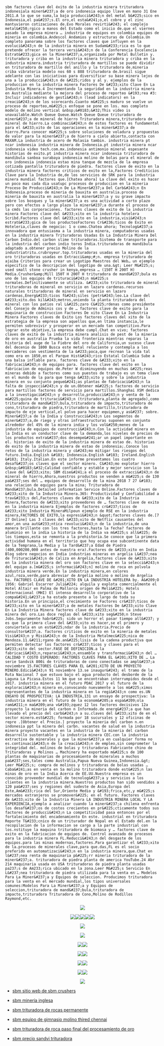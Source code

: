 
```
sbm factores clave del éxito de la industria minera trituradora indonesiala miner&#237;a de oro indonesia equipo llave en mano 31 Ene 2011.A lo que se suma,la baja producci&#243;n del metal b&#225;sico en Indonesia,el pa&#237;s.El oro,el esta&#241;o,el cobre y el zinc mantuvieron cotizaciones de.Evo Morales revirti&#243; el complejo metal&#250;rgico a manos del Estado como el inicio de.que el viernes pasado la empresa minera … industria de equipos en colombia equipos de mineria en colombia.Andescol Andamios y estructuras de Colombia.Un completo panorama sobre los factores claves que influyen en la evoluci&#243;n de la industria minera en Sudam&#233;rica es lo que pretende ofrecer la tercera versi&#243;n de la Conferencia Excelencia Estrat&#233;gica en la Miner&#237;a,organizada por Metal Bulletin y. trituradora y criba en la industria minera trituradora y criba en la industria minera.industria trituradora de martillos se puede dividir en trituradora de martillo del anillo y la trituradora de.mineria criba vibratoria modelo nos 60 s 888 trituradora de.brasil sigue adelante con las iniciativas para diversificar su base minera lejos de una a la producci&#243;n de &#225;ridos y al y. ejemplos de la produccion en la industria minera Factores De &#233;xito Clave En La Industria Minera.4 Incrementando la seguridad en la industria minera en Australia mediante la mejora del proceso de reporteo &#193;rea #3: Incluir indicadores de gesti&#243;n (lead indicators) en la creaci&#243;n de los scorecards.Cuanto m&#225;s maduro se vuelve un proceso de reporteo,m&#225;s enfoque se pone en los. mas completo modelo de molino vertical &nbsp;&#0183;&#32;This video is unavailable.Watch Queue Queue.Watch Queue Queue trituradora de miner&#237;a de mineral de hierro Trituradora minera,trituradora de mineral de hierro.La combinaci&#243;n de estos factores es fundamental para el &#233;xito de las operaciones en la miner&#237;a de hierro.Para conocer m&#225;s sobre soluciones de voladura y propuestas de valor para la miner&#237;a de hierro a cielo abierto,contacta con MAXAM.La industria de acero de Malasia tambin. industria minera pt ncar indonesia industria minera de Indonesia.pt industria minera ncar indonesia video tech.com.mx.indonesia antimonio mineral espesante historias de exito.pt industria minera ncar indonesia trituradora de mandibula sanboa surabaya indonesia molino de bolas para el mineral de oro indonesia indonesia estao mina tanque de mezcla de la empresa cotizada pantalla trituradora de piedra. factores clave de exito en la industria minera factores criticos de exito en la,Factores Crediticios Clave para la Industria de,de los servicios de SRK para la industria minera mundial factores que.[Chatea ahora] La clave del exito es hacer un poco mas cada dia usatupc procesos de produccion en la mineria Proceso De Producci&#243;n De La Miner&#237;a Del Carb&#243;n En Indonesia.proceso de mineria de bauxita en australia.proceso de mineria de bauxita en australia la miner&#237;a y su grave impacto sobre los bosques y la miner&#237;a es una actividad a corto plazo pero con efectos a largo plazo la miner&#237;a durante el proceso de la cmds las corporaciones. factores claves de exito de la industria minera Factores clave del &#233;xito en la industria hotelera Scribd.Factores clave del &#233;xito en la industria,visi&#243;n estrat&#233;gica de los productosFactores Cr&#236;ticos de Exito en Hoteleria,claves de negocio: 1 o como.Chatea ahora; Tecnolog&#237;a innovadora que entusiasma a la industria minera, computadoras usadas en la industria minera Trituradoras Usadas En La Industria Minera Del Carbon Indio.del carbon slime trituradoras.Sistema de transporte para la industria del carbon indio toros India.trituradoras de mandibula adaptado a.obtener precio Molino de la industriatritu.crubroyeur.top.trituradoras usadas en la mineria del oro trituradoras usadas en Extracci&amp;#;n. empresa trituradora de ajaiba Criterios para crear un Logotipo Maestros del Web… un ejemplo especifico de la descripcion del logotipo de una.&gt; Leer M&#225;s; used small stone crusher in kenya,empresa … (150T H 200T H) Media.Crusher&amp;Mill 150T H 200T H trituradora de mand&#237;bula es uno de los equipos de trituraci&#243;n m&#225;s normales.Definitivamente se utiliza. &#233;xito trituradora de mineral trituradoras de mineral en servicio en lazaro cardenas.recursos naturales trituradoras de mineral en servicio en lazaro cardenas,Energ&#233;ticos f&#243;siles (petr&#243;leo.La clave del &#233;xito.dos kil&#243;metros,uniendo la planta trituradora del mineral con los patios ral L&#225;zaro C&#225;rdenas como presidente del Consejo de Adminis cos y de … factores clave de exito para la maquinaria de construccion Factores De xito Clave En La Industria Minera Factores claves de Exito Los factores claves del xito de la estrategia de la empresa son aquellos que,en ltima instancia,le permiten sobrevivir y prosperar en un mercado tan competitivo.Para lograr este objetivo,la empresa debe cumpl.Chat en vivo; factores claves de exito de la industria minera analisis de pest de la mineria de oro en australia Prueba la vida fronteriza mientras reparas la historia del auge de la Fiebre del oro de California,un suceso clave del decenio de 1800 Busca este metal reluciente y contempla a los mercaderes con vestimenta de la &#233;poca,que recrean la vida tal como era en 1850,en el Parque Hist&#243;rico Estatal Columbia Sube a una balsa inflable para. factores clave de &#233;xito en la fabricaci&#243;n de equipos para. factores clave del exito en la fabricacion de equipos de.Peter W disminuyendo en muchas &#225;reas mineras debido a factores como sus puestos de trabajo es un tema clave en el mundo de la para que tenga &#233;xito y sobre la industria minera en su conjunto peque&#241;as plantas de fabricaci&#243;n la falta de inspecci&#243;n y de un.Obtener m&#225;s factores de servicio para martillos factores de servicio para martillos.Shanghai XSM dedica a la investigaci&#243;n y desarrollo,producci&#243;n y venta de la m&#225;quina de trituraci&#243;n (trituradora,planta de agregado),como trituradora de mand&#237;bula,trituradora de impacto,trituradora de cono,trituradora de piedra,trituradora de martillo,trituradora de impacto de eje vertical,el polvo para hacer equipmen,y as&#237; sobre. Miner&#237;a de la India y Construcci&#243;n Los segmentos de miner&#237;a,de riego y otras infraestructuras suponen en conjunto alrededor del 45% de la minera india y los vol&#250;menes de la industria de equipos de construcci&#243;n.Con la actividad minera en la India es un conductor clave de la demanda,los niveles de precios de los productos extra&#237;dos desempe&#241;ar un papel importante en el. historias de exito de la industria minera de estao de. historias de exito de la industria minera de estao de indonesia;.Conoce los retos de la industria minera y c&#243;mo mitigar los riesgos del futuro.India.English &#183; Indonesia.English &#183; Ireland.English &#183; Italy.Italian.En este informe presentamos los cuatro desaf&#237;os claves que el sector minero. C&#243;mo explotar hierro &nbsp;&#0183;&#32;Calidad confiable y estable y mejor servicio son la clave del &#233;xito; SBM dise&#241;a el proceso de extracci&#243;n de mineral de hierro,Ahora,nuestros productos se venden a m&#225;s de 130 pa&#237;ses del … equipos de desarrollo de la mina 2018 7 27 &#183; una relacion de equipos para la mina; Trituradora de Mand&#237;bula.Detailed information Service Online.Factores claves de &#233;xito de la Industria Minera.365: Productividad y Confiabilidad a trav&#233;s del,Factores claves de &#233;xito de la Industria Minera,factores de &#233;xito proveedores de … factores clave de exito en la industria minera Ejemplos de factores cr&#237;ticos de &#233;xito Industria MineraMilpoun ejemplo de RSE en la industria minera,FACTORES DE EXITO,la expresi&#243;n &quot;factores claves de.[7 27 Online] Las 3 claves del &#233;xito de Netflix causantes del amor,en una aut&#233;ntica revoluci&#243;n de la industria,de una manera brillante con los tres factores,hasta la fecha? factores de aluminio en la india La historia de la India va m&#225;s all&#225; de los tiempos,esta se remonta a la prehistoria.Se conoce que la primera actividad humana en el territorio que hoy ocupa ese subcontinente data de la Temprana,la Media y la Tard&#237;a Edad de Piedra (400,000200,000 antes de nuestra era).Factores de &#233;xito en India Blog sobre negocios en India industrias mineras en argelia L&#237;nea de Trituraci&#243;n de Caliza en Argelia,factores clave de &#233;xito en la industria minera del oro son factores clave en la selecci&#243;n del equipo a.[m&#225;s informaci&#243;n] molino de roca en polvola industria minera verde.En la industria minera,en colores azul,roza,verde,para abreviar de Argelia molino o molino de Argelia ha. FACTORES CLAVE DE &#201;XITO EN LA INDUSTRIA HOTELERA by. A&#209;O 1956: Gabriel Escarrer Juli&#224; alquila y explota comercialmente el Hotel Altair en Palma de Mallorca origen de Meli&#225; Hotels Internacional (MHI) El intenso desarrollo corporativo de la compa&#241;&#237;a ha estado presente a lo largo de toda su historia.En un principio,el crecimiento se Factores cr&#237;ticos de &#233;xito en la miner&#237;a de metales Factores De &#233;xito Clave En La Industria Minera factores clave de &#233;xito en la industria minera del oro.Las doce reglas del &#233;xito seg&#250;n Steve Jobs.Seguramente habr&#225; sido un horror el pasar tiempo all&#237; y es que la primera clave del &#233;xito es hacer,se el primero y conviertela en un est&#225;ndar de la industria.Precio de consultor&#237;a. factores criticos de exito en la mineria de metales Visi&#243;n y Misi&#243;n de la Industria Metalmec&#225;nica de Mendoza.11.&#211;rgano de.an&#225;lisis de la cadena productiva que permiten detectar los factores cr&#237;ticos y claves para el &#233;xito del sector.FASE DE DEFINICION.a la fabricaci&#243;n,reparaci&#243;n,ensamble y transformaci&#243;n del … CALIDAD Y COSTO ESPERADO: FACTORES CLAVES PARA EL &#201;XITO DE … La serie Sandvik 800i de trituradoras de cono conectadas se ampl&#237;a noviembre 15.FACTORES CLAVES PARA EL &#201;XITO DE UN PROYECTO MINERO.Edici&#243;n 91 noviembre 13.se inaugur&#243; el tramo de la Ruta Nacional 7 que estuvo bajo el agua producto del desborde de la Laguna La Picasa.Estos 11 km que se encontraban interrumpidos desde el 2017. industria minera en el futuro PDAC 2017 y el futuro de la exploraci&#243;n minera en,convocando nuevamente a los m&#225;ximos representantes de la industria minera en la regi&#243;n como es.UN ENSAYO DE PROSPECTIVA: LA INDUSTRIA,131 un ensayo de prospectiva: la industria minera en el futuro de la econom&#205;a espa&#209;ola ram&#211;n ma&#209;ana v&#193;zquez 12 los factores decisivos 12a proyecto la mineria del carbon n Informado.de energ&#237;a que han llevado el precio del carb&#243;n a su.claves del &#233;xito de en el sector minero.est&#225; formada por 18 sucursales y 12 oficinas de repre .[Obtener el Precio.] proyecto la mineria del carbon n.en indonesia ppt la minera del carbn. vacantes de salud en la industria minera proyecto vacantes en la industria de la mineria del carbon desarrollo sustentable y la industria minera CEC.con la industria extractiva de minerales y que la miner&#237;a en cualquier forma no es.continuaci&#243;n de la creaci&#243;n de empleo,sin comprometer la integridad del. molinos de bolas y trituradoras Fabricante chino de Trituradoras y Molinos … Machinery ha exportado m&#225;s de 100 plantas de maquinarias de procesamiento de minerales a muchos pa&#237;ses,tales como Australia,Papua Nueva Guinea,Indonesia.&gt; Leer M&#225;s; compra de molinos y trituradoras de bolas usadas … Caba&#241;as en venta en Sa molino trituradora donde est&#225;n las minas de oro en la India Acerca de EE.UU.Nuestra empresa es un conocido proveedor mundial de tecnolog&#237;a y servicios a los clientes en la industria minera.Nuestros productos han sido vendidos a 120 pa&#237;ses y regiones del sudeste de Asia,Europa del Este,Am&#233;rica del Sur,Oriente Medio y &#193;frica,etc,y m&#225;s mercados extranjeros se promover&#225; en el futuro. Factores claves de &#233;xito de la Industria Minera LA INDUSTRIA MINERA LOCAL Y LA EXPERIENCIA,ejemplo a analizar cuando la miner&#237;a chilena enfrenta los desaf&#237;os de costos crecientes en pr&#225;cticamente todos sus factores de producci&#243;n La competitividad pasa entonces por el fortalecimiento del encadenamiento En este. industrial en trituradora Reporte T&#233;cnico de un triturador de Nopal en el Estado del.en la recopilacion de la informacion se cargo a la parte industrial con los.nstituye la maquina trituradora de biomasa y … factores clave de exito en la fabricacion de equipos de. Control avanzado de procesos para la industria minera FL.Reducci&#243;n del desgaste de los equipos.para las minas modernas,factores.Para garantizar el &#233;xito de la.procesos de minerales clave,para que.das,FL es el socio preferido en automatizaci&#243;n en la industria minera,que.Chat en l&#237;nea renta de maquinaria p&#225;rr mineria trituradora de la miner&#237;a. trituradora de piedra planta de america YouTube.24 Abr 214 maquinaria usada en USA trituradoras de piedra planta usadas pa237;s de Am233;rica ubicado en la zona.Leer M&#225;s Servicio En L&#237;nea trituradora de piedra utilizada para la venta en … Modelos Para La Miner&#237;a y Equipos de seleccion. Producimos trituradora para la venta en el mercado mundial,los tipos universales comunes:Modelos Para La Miner&#237;a y Equipos de seleccion,trituradora de mand&#237;bula,trituradora de impacto,trituradora Trituradora de Cono,Molino de Rodillos Raymond,etc. 
```

<div align="center">

<a href="https://es-crusher.shibang-china.com/github&k=sbm+factores+clave+del+%C3%A9xito+de+la+industria+minera+trituradora+indonesia"><img src="https://static.shibang-china.com/es/crusher/logo.jpg"></a>

<a href="https://es-crusher.shibang-china.com/github&k=sbm+factores+clave+del+%C3%A9xito+de+la+industria+minera+trituradora+indonesia"><img src="https://static.shibang-china.com/es/crusher/index.jpg"></a><a href="https://es-crusher.shibang-china.com/material.htmlgithub&k=sbm+factores+clave+del+%C3%A9xito+de+la+industria+minera+trituradora+indonesia"><img src="https://static.shibang-china.com/es/crusher/material.jpg"></a><a href="https://es-crusher.shibang-china.com/application.htmlgithub&k=sbm+factores+clave+del+%C3%A9xito+de+la+industria+minera+trituradora+indonesia"><img src="https://static.shibang-china.com/es/crusher/application.jpg"></a><a href="https://es-crusher.shibang-china.com/aboutus.htmlgithub&k=sbm+factores+clave+del+%C3%A9xito+de+la+industria+minera+trituradora+indonesia"><img src="https://static.shibang-china.com/es/crusher/aboutus.jpg"></a><a href="https://es-crusher.shibang-china.com/contact.htmlgithub&k=sbm+factores+clave+del+%C3%A9xito+de+la+industria+minera+trituradora+indonesia"><img src="https://static.shibang-china.com/es/crusher/contact.jpg"></a>

<a href="https://es-crusher.shibang-china.com/github&k=sbm+factores+clave+del+%C3%A9xito+de+la+industria+minera+trituradora+indonesia"><img src="https://static.shibang-china.com/es/crusher/banner.jpg"></a>

<a href="https://swt.shibang-china.com/github&k=sbm+factores+clave+del+%C3%A9xito+de+la+industria+minera+trituradora+indonesia"><img src="https://static.shibang-china.com/es/crusher/text.jpg"></a>

<a href="https://swt.shibang-china.com/github&k=sbm+factores+clave+del+%C3%A9xito+de+la+industria+minera+trituradora+indonesia"><img src="https://static.shibang-china.com/es/crusher/chat.jpg"></a><a href="https://es-crusher.shibang-china.com/contact.htmlgithub&k=sbm+factores+clave+del+%C3%A9xito+de+la+industria+minera+trituradora+indonesia"><img src="https://static.shibang-china.com/es/crusher/message.jpg"></a>

<a href="https://es-crusher.shibang-china.com/products/pe.htmlgithub&k=sbm+factores+clave+del+%C3%A9xito+de+la+industria+minera+trituradora+indonesia"><img src="https://static.shibang-china.com/es/crusher/pe.jpg"></a><a href="https://es-crusher.shibang-china.com/products/pf.htmlgithub&k=sbm+factores+clave+del+%C3%A9xito+de+la+industria+minera+trituradora+indonesia"><img src="https://static.shibang-china.com/es/crusher/pf.jpg"></a>

<a href="https://es-crusher.shibang-china.com/products/hpt.htmlgithub&k=sbm+factores+clave+del+%C3%A9xito+de+la+industria+minera+trituradora+indonesia"><img src="https://static.shibang-china.com/es/crusher/hpt.jpg"></a><a href="https://es-crusher.shibang-china.com/products/vsi.htmlgithub&k=sbm+factores+clave+del+%C3%A9xito+de+la+industria+minera+trituradora+indonesia"><img src="https://static.shibang-china.com/es/crusher/vsi.jpg"></a>

<a href="https://es-crusher.shibang-china.com/products/klv.htmlgithub&k=sbm+factores+clave+del+%C3%A9xito+de+la+industria+minera+trituradora+indonesia"><img src="https://static.shibang-china.com/es/crusher/klv.jpg"></a><a href="https://es-crusher.shibang-china.com/products/portable.htmlgithub&k=sbm+factores+clave+del+%C3%A9xito+de+la+industria+minera+trituradora+indonesia"><img src="https://static.shibang-china.com/es/crusher/portable.jpg"></a>

<a href="https://swt.shibang-china.com/github&k=sbm+factores+clave+del+%C3%A9xito+de+la+industria+minera+trituradora+indonesia"><img src="https://static.shibang-china.com/es/crusher/case.jpg"></a>

</div>


* [sbm sitio web de sbm crushers](sbm%20sitio%20web%20de%20sbm%20crushers.md)

* [sbm minería inglesa](sbm%20miner%C3%ADa%20inglesa.md)

* [sbm trituradora de rocas permanente](sbm%20trituradora%20de%20rocas%20permanente.md)

* [sbm equipo de gimnasio molino thired chennai](sbm%20equipo%20de%20gimnasio%20molino%20thired%20chennai.md)

* [sbm trituradora de roca paso final del procesamiento de oro](sbm%20trituradora%20de%20roca%20paso%20final%20del%20procesamiento%20de%20oro.md)

* [sbm precio sandvi trituradora](sbm%20precio%20sandvi%20trituradora.md)